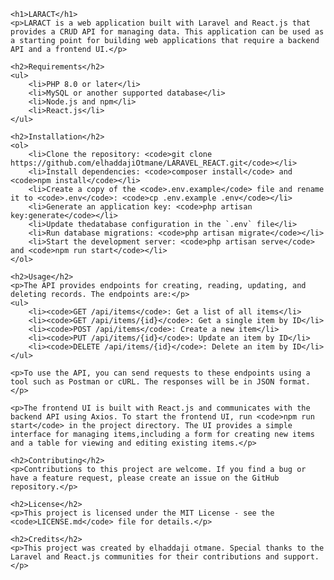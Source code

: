 
	<h1>LARACT</h1>
	<p>LARACT is a web application built with Laravel and React.js that provides a CRUD API for managing data. This application can be used as a starting point for building web applications that require a backend API and a frontend UI.</p>

	<h2>Requirements</h2>
	<ul>
		<li>PHP 8.0 or later</li>
		<li>MySQL or another supported database</li>
		<li>Node.js and npm</li>
		<li>React.js</li>
	</ul>

	<h2>Installation</h2>
	<ol>
		<li>Clone the repository: <code>git clone https://github.com/elhaddajiOtmane/LARAVEL_REACT.git</code></li>
		<li>Install dependencies: <code>composer install</code> and <code>npm install</code></li>
		<li>Create a copy of the <code>.env.example</code> file and rename it to <code>.env</code>: <code>cp .env.example .env</code></li>
		<li>Generate an application key: <code>php artisan key:generate</code></li>
		<li>Update thedatabase configuration in the `.env` file</li>
		<li>Run database migrations: <code>php artisan migrate</code></li>
		<li>Start the development server: <code>php artisan serve</code> and <code>npm run start</code></li>
	</ol>

	<h2>Usage</h2>
	<p>The API provides endpoints for creating, reading, updating, and deleting records. The endpoints are:</p>
	<ul>
		<li><code>GET /api/items</code>: Get a list of all items</li>
		<li><code>GET /api/items/{id}</code>: Get a single item by ID</li>
		<li><code>POST /api/items</code>: Create a new item</li>
		<li><code>PUT /api/items/{id}</code>: Update an item by ID</li>
		<li><code>DELETE /api/items/{id}</code>: Delete an item by ID</li>
	</ul>

	<p>To use the API, you can send requests to these endpoints using a tool such as Postman or cURL. The responses will be in JSON format.</p>

	<p>The frontend UI is built with React.js and communicates with the backend API using Axios. To start the frontend UI, run <code>npm run start</code> in the project directory. The UI provides a simple interface for managing items,including a form for creating new items and a table for viewing and editing existing items.</p>

	<h2>Contributing</h2>
	<p>Contributions to this project are welcome. If you find a bug or have a feature request, please create an issue on the GitHub repository.</p>

	<h2>License</h2>
	<p>This project is licensed under the MIT License - see the <code>LICENSE.md</code> file for details.</p>

	<h2>Credits</h2>
	<p>This project was created by elhaddaji otmane. Special thanks to the Laravel and React.js communities for their contributions and support.</p>

